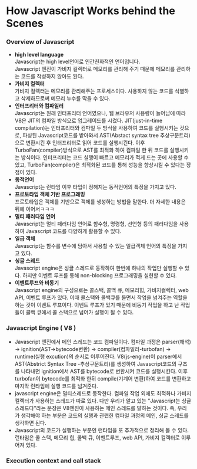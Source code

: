 # How Javascript Works behind the Scenes

### Overview of Javascript
- **high level language**<br>
Javascript는 high level언어로 인간친화적인 언어입니다. <br>
Javascript 엔진이 가비지 컬렉터로 메모리를 관리해 주기 때문에 메모리를 관리하는 코드를 작성하지 않아도 된다.
- **가비지 컬렉터**<br>
가비지 컬렉터는 메모리를 관리해주는 프로세스이다. 사용하지 않는 코드를 식별하고 삭제하므로써 메모리 누수를 막을 수 있다. 
- **인터프리터와 컴파일러**<br>
Javascript는 원래 인터프리터 언어였으나, 웹 브라우저 사용량이 늘어남에 따라 V8은 JIT의 컴파일 방식으로 업그레이드를 시켰다. JIT(just-in-time compilation)는 인터프리터와 컴파일 두 방식을 사용하여 코드를 실행시키는 것으로, 파싱된 Javascript코드를 받아와서 AST(Abstact syntax tree 추상구문트리)으로 변환시킨 후 인터프리터로 읽어 코드를 실행시킨다. 이후 TurboFan(compiler)방식으로 AST를 최적화 하여 컴파일 한 뒤 코드를 실행시키는 방식이다. 인터프리터는 코드 실행이 빠르고 메모리가 적게 드는 곳에 사용할 수 있고, TurboFan(compiler)은 최적화된 코드를 통해 성능을 향상시킬 수 있다는 장점이 있다.
- **동적언어**<br>
Javascript는 런타임 이후 타입이 정해지는 동적언어의 특징을 가지고 있다.
- **프로토타입 객체 기반 프로그래밍**<br>
프로토타입은 객체를 기반으로 객체를 생성하는 방법을 말한다. 더 자세한 내용은 뒤에 이어서ㅋㅋㅋ
- **멀티 패러다임 언어**<br>
Javascript는 멀티 패러다임 언어로 함수형, 명령형, 선언형 등의 패러다임을 사용하여 Javascript 코드를 다양하게 활용할 수 있다.
- **일급 객체**<br>
Javascript는 함수를 변수에 담아서 사용할 수 있는 일급객체 언어의 특징을 가지고 있다.
- **싱글 스레드**<br>
Javascript engine은 싱글 스레드로 동작하여 한번에 하나의 작업만 실행할 수 있다. 하지만 이벤트 루프를 통해 non-blocking 프로그래밍을 실현할 수 있다.
- **이벤트루프와 비동기**<br>
Javascript engine의 구성으로는 콜스택, 콜백 큐, 메모리힙, 가비지컬렉터, web API, 이벤트 루프가 있다. 이때 콜스택와 콜백큐를 돌면서 작업을 넘겨주는 역할을 하는 것이 이벤트 루프이다. 이벤트 루프가 있기 때문에 비동기 작업을 하고 난 작업들이 콜백 큐에서 콜 스택으로 넘어가 실행이 될 수 있다.

### Javascript Engine ( V8 )
- Javascript 엔진에서 메인 스레드는 코드 컴파일이다. 컴파일 과정은 parser(해석) -> ignition(AST->bytecode변환) -> compiler(컴파일러-turbofan) -> runtime(실행 excution)의 순서로 이루어진다. V8(js-engine)이 parser에서 AST(Abstrict Syntax Tree -추상구문트리)를 생성하여 Javascript코드의 구조를 나타내면 ignition에서 AST를 bytecode로 변환시켜 코드를 실행시킨다. 이후 turbofan이 bytecode를 최적화 한뒤 compile(기계어 변환)하여 코드를 변환하고 마지막 런타임에 실행 코드를 넘겨준다.
- javascript engine은 멀티스레드로 동작한다. 컴파일 작업 외에도 최적화나 가비지 컬렉터가 사용하는 스레드가 따로 있다. 다만 우리가 알고 있는 "Javascript는 싱글스레드다"라는 문장은 V8엔진이 사용하는 메인 스레드를 말하는 것이다. 즉, 우리가 생각해야 하는 부분은 코드의 실행과 관련한 컴파일 과정의 메인, 싱글 스레드를 생각하면 된다.
- Javascript의 코드가 실행하는 부분인 런타임을 또 추가적으로 정리해 볼 수 있다.<br>
  런타임은 콜 스택, 메모리 힙, 콜백 큐, 이벤트루프, web API, 가비지 컬렉터로 이루어져 있다. 
  
### Execution context and call stack
